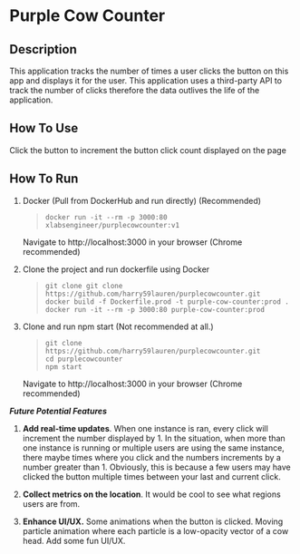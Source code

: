 # Purple Cow Counter

## Description

This application tracks the number of times a user clicks the button on this app and displays it for the user. This application uses a third-party API to track the number of clicks therefore the data outlives the life of the application.

## How To Use

Click the button to increment the button click count displayed on the page

## How To Run

1. Docker (Pull from DockerHub and run directly) (Recommended)

   >     docker run -it --rm -p 3000:80 xlabsengineer/purplecowcounter:v1
   Navigate to http://localhost:3000 in your browser (Chrome recommended)

2. Clone the project and run dockerfile using Docker  

    >     git clone git clone https://github.com/harry59lauren/purplecowcounter.git
    >     docker build -f Dockerfile.prod -t purple-cow-counter:prod .
    >     docker run -it --rm -p 3000:80 purple-cow-counter:prod


3. Clone and run npm start (Not recommended at all.)
    >     git clone https://github.com/harry59lauren/purplecowcounter.git
    >     cd purplecowcounter
    >     npm start
    Navigate to http://localhost:3000 in your browser (Chrome recommended)


***Future Potential Features***

1. **Add real-time updates**. When one instance is ran, every click will increment the number displayed by 1. In the situation, when more than one instance is running or multiple users are using the same instance, there maybe times where you click and the numbers increments by a number greater than 1. Obviously, this is because a few users may have clicked the button multiple times between your last and current click.

2. **Collect metrics on the location**. It would be cool to see what regions users are from. 

3. **Enhance UI/UX.** Some animations when the button is clicked. Moving particle animation where each particle is a low-opacity vector of a cow head. Add some fun UI/UX.
    
